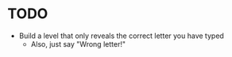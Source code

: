 
# TODO

- Build a level that only reveals the correct letter you have typed
  - Also, just say "Wrong letter!"
